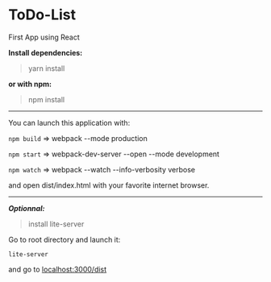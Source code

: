 # ToDo-List
First App using React

**Install dependencies:**
> yarn install

**or with npm:**
> npm install
___
You can launch this application with:

`npm build` => webpack --mode production

`npm start` => webpack-dev-server --open --mode development

`npm watch` => webpack --watch --info-verbosity verbose

and open dist/index.html with your favorite internet browser.
___
***Optionnal:***

> install lite-server

Go to root directory and launch it:

`lite-server` 

and go to [localhost:3000/dist](http://localhost:3000/dist/)